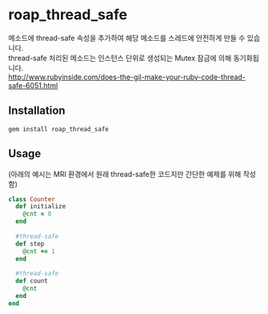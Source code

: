 roap_thread_safe
====

메소드에 thread-safe 속성을 추가하여 해당 메소드를 스레드에 안전하게 만들 수 있습니다.<br>
thread-safe 처리된 메소드는 인스턴스 단위로 생성되는 Mutex 잠금에 의해 동기화됩니다.
<br>
http://www.rubyinside.com/does-the-gil-make-your-ruby-code-thread-safe-6051.html

Installation
----
```
gem install roap_thread_safe
```

Usage
----
(아래의 예시는 MRI 환경에서 원래 thread-safe한 코드지만 간단한 예제를 위해 작성함)
```rb
class Counter
  def initialize
    @cnt = 0
  end
  
  #thread-safe
  def step
    @cnt += 1
  end
  
  #thread-safe
  def count
    @cnt
  end
end
```
